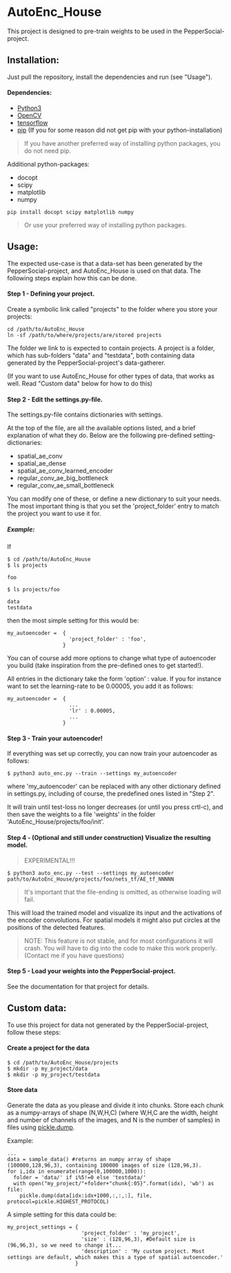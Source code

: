 # AutoEnc_House
This project is designed to pre-train weights to be used in the PepperSocial-project.

## Installation:
Just pull the repository, install the dependencies and run (see "Usage").

#### Dependencies:

- [Python3]
- [OpenCV]
- [tensorflow]
- [pip] (If you for some reason did not get pip with your python-installation)
> If you have another preferred way of installing python packages, you do not need pip.

Additional python-packages:
- docopt
- scipy
- matplotlib
- numpy

```
pip install docopt scipy matplotlib numpy
```

> Or use your preferred way of installing python packages.

## Usage:

The expected use-case is that a data-set has been generated by the PepperSocial-project, and AutoEnc_House is used on that data. The following steps explain how this can be done.

#### Step 1 - Defining your project.

Create a symbolic link called "projects" to the folder where you store your projects:

```
cd /path/to/AutoEnc_House
ln -sf /path/to/where/projects/are/stored projects
```

The folder we link to is expected to contain projects. A project is a folder, which has sub-folders "data" and "testdata", both containing data generated by the PepperSocial-project's data-gatherer.

(If you want to use AutoEnc_House for other types of data, that works as well. Read "Custom data" below for how to do this)

#### Step 2 - Edit the settings.py-file.

The settings.py-file contains dictionaries with settings.

At the top of the file, are all the available options listed, and a brief explanation of what they do.
Below are the following pre-defined setting-dictionaries:
- spatial_ae_conv
- spatial_ae_dense
- spatial_ae_conv_learned_encoder
- regular_conv_ae_big_bottleneck
- regular_conv_ae_small_bottleneck

You can modify one of these, or define a new dictionary to suit your needs. The most important thing is that you set the 'project_folder' entry to match the project you want to use it for.

##### Example:
If
```
$ cd /path/to/AutoEnc_House
$ ls projects

foo

$ ls projects/foo

data
testdata
```

then the most simple setting for this would be:

```
my_autoencoder =  {
                    'project_folder' : 'foo',
                  }
```

You can of course add more options to change what type of autoencoder you build (take inspiration from the pre-defined ones to get started!).

All entries in the dictionary take the form 'option' : value.
If you for instance want to set the learning-rate to be 0.00005, you add it as follows:

```
my_autoencoder =  {
                    ...
                    'lr' : 0.00005,
                    ...
                  }
```

#### Step 3 - Train your autoencoder!

If everything was set up correctly, you can now train your autoencoder as follows:

```
$ python3 auto_enc.py --train --settings my_autoencoder
```
where 'my_autoencoder' can be replaced with any other dictionary defined in settings.py, including of course, the predefined ones listed in "Step 2".

It will train until test-loss no longer decreases (or until you press crtl-c), and then save the weights to a file 'weights' in the folder 'AutoEnc_House/projects/foo/init'.

#### Step 4 - (Optional and still under construction) Visualize the resulting model.
> EXPERIMENTAL!!!

```
$ python3 auto_enc.py --test --settings my_autoencoder path/to/AutoEnc_House/projects/foo/nets_tf/AE_tf_NNNNN
```

> It's important that the file-ending is omitted, as otherwise loading will fail.

This will load the trained model and visualize its input and the activations of the encoder convolutions. For spatial models it might also put circles at the positions of the detected features.

> NOTE: This feature is not stable, and for most configurations it will crash. You will have to dig into the code to make this work properly. (Contact me if you have questions)


#### Step 5 - Load your weights into the PepperSocial-project.

See the documentation for that project for details.


## Custom data:

To use this project for data not generated by the PepperSocial-project, follow these steps:

#### Create a project for the data
```
$ cd /path/to/AutoEnc_House/projects
$ mkdir -p my_project/data
$ mkdir -p my_project/testdata
```

#### Store data
Generate the data as you please and divide it into chunks. Store each chunk as a numpy-arrays of shape (N,W,H,C) (where W,H,C are the width, height and number of channels of the images, and N is the number of samples) in files using [pickle.dump].

Example:
```
...
data = sample_data() #returns an numpy array of shape (100000,128,96,3), containing 100000 images of size (128,96,3).
for i,idx in enumerate(range(0,100000,1000)):
  folder = 'data/' if i%5!=0 else 'testdata/'
  with open("my_project/"+folder+"chunk{:05}".format(idx), 'wb') as file:
    pickle.dump(data[idx:idx+1000,:,:,:], file, protocol=pickle.HIGHEST_PROTOCOL)
```
A simple setting for this data could be:
```
my_project_settings = {
                        'project_folder' : 'my_project',
                        'size' : (128,96,3), #Default size is (96,96,3), so we need to change it...
                        'description' : 'My custom project. Most settings are default, which makes this a type of spatial autoencoder.'
                      }
```





[Python3]: <https://www.python.org/downloads/>
[OpenCV]: <https://docs.opencv.org/3.4.1/d2/de6/tutorial_py_setup_in_ubuntu.html>
[tensorflow]: <https://www.tensorflow.org/install/>
[pickle.dump]: <https://docs.python.org/2/library/pickle.html>
[pip]: <https://stackoverflow.com/a/6587528>
